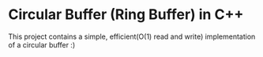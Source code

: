 # Circular Buffer (Ring Buffer) in C++

This project contains a simple, efficient(O(1) read and write) implementation of a circular buffer :)